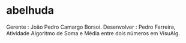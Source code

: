 # abelhuda
Gerente : João Pedro Camargo Borsoi.
Desenvolver : Pedro Ferreira, Atividade Algoritmo de Soma e Média entre dois números em VisuAlg.
